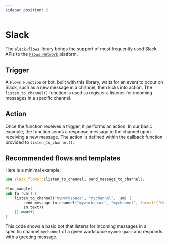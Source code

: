 ```yaml
---
sidebar_position: 2
---
```

# Slack

The [`slack-flows`](https://docs.rs/slack-flows/) library brings the support of most frequently used Slack APIs to the [`Flows Network`](https://docs.flows.network/docs/) platform.


## Trigger

A `Flows Function` or bot, built with this library, waits for an event to occur on Slack, such as a new message in a channel, then kicks into action. The `listen_to_channel()` function is used to register a listener for incoming messages in a specific channel.


## Action

Once the function receives a trigger, it performs an action. In our basic example, the function sends a response message to the channel upon receiving a new message. The action is defined within the callback function provided to `listen_to_channel()`.


## Recommended flows and templates

Here is a minimal example:

```rust
use slack_flows::{listen_to_channel, send_message_to_channel};

#[no_mangle]
pub fn run() {
    listen_to_channel("myworkspace", "mychannel", |sm| {
        send_message_to_channel("myworkspace", "mychannel", format!("Hello, {}",
        sm.text))
    }).await;
}
```


This code shows a basic bot that listens for incoming messages in a specific channel `mychannel` of a given workspace `myworkspace` and responds with a greeting message.

